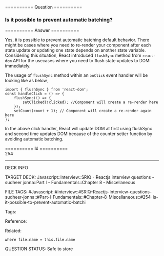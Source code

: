 ========== Question ==========  

### Is it possible to prevent automatic batching?  

========== Answer ==========  

Yes, it is possible to prevent automatic batching default behavior. There might be cases where you need to re-render your component after each state update or updating one state depends on another state variable. Considering this situation, React introduced `flushSync` method from `react-dom` API for the usecases where you need to flush state updates to DOM immediately.

The usage of `flushSync` method within an `onClick` event handler will be looking like as below,

<!-- codeblock-start -->
<pre><code class="hljs language-jsx"><span class="hljs-keyword">import</span> { flushSync } <span class="hljs-keyword">from</span> <span class="hljs-string">'react-dom'</span>;
<span class="hljs-keyword">const</span> <span class="hljs-title function_">handleClick</span> = (<span class="hljs-params"></span>) => {
    <span class="hljs-title function_">flushSync</span>(<span class="hljs-function">() =></span> {
        <span class="hljs-title function_">setClicked</span>(!clicked); <span class="hljs-comment">//Component will create a re-render here</span>
    });
    <span class="hljs-title function_">setCount</span>(count + <span class="hljs-number">1</span>); <span class="hljs-comment">// Component will create a re-render again here</span>
};
</code></pre>
<!-- codeblock-end -->

In the above click handler, React will update DOM at first using flushSync and second time updates DOM because of the counter setter function by avoiding automatic batching.

========== Id ==========  
254

---

DECK INFO

TARGET DECK: Javascript::Interview::SRIQ - Reactjs interview questions - sudheer jonna::Part I - Fundamentals::Chapter 8 - Miscellaneous

FILE TAGS: #Javascript::#Interview::#SRIQ-Reactjs-interview-questions-sudheer-jonna::#Part-I-Fundamentals::#Chapter-8-Miscellaneous::#254-Is-it-possible-to-prevent-automatic-batchi

Tags:

Reference:

Related:

```dataview
where file.name = this.file.name
```
QUESTION STATUS: Safe to store
